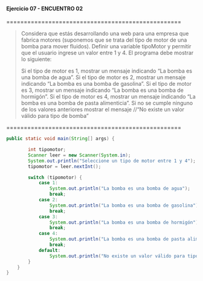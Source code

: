 #### Ejercicio 07 - ENCUENTRO 02
==================================================
> Considera que estás desarrollando una web para una empresa que fabrica motores (suponemos que se trata del tipo de motor de una bomba para mover fluidos). Definir una variable tipoMotor y permitir que el usuario ingrese un valor entre 1 y 4.
> El programa debe mostrar lo siguiente:
> 
> Si el tipo de motor es 1, mostrar un mensaje indicando “La bomba es una bomba de agua”.
> Si el tipo de motor es 2, mostrar un mensaje indicando “La bomba es una bomba de gasolina”.
> Si el tipo de motor es 3, mostrar un mensaje indicando “La bomba es una bomba de hormigón”.
> Si el tipo de motor es 4, mostrar un mensaje indicando “La bomba es una bomba de pasta alimenticia”.
> Si no se cumple ninguno de los valores anteriores mostrar el mensaje
> //“No existe un valor válido para tipo de bomba”


==================================================
```java
public static void main(String[] args) {

        int tipomotor;
        Scanner leer = new Scanner(System.in);
        System.out.println("Seleccione un tipo de motor entre 1 y 4");
        tipomotor = leer.nextInt();

        switch (tipomotor) {
            case 1:
                System.out.println("La bomba es una bomba de agua");
                break;
            case 2:
                System.out.println("La bomba es una bomba de gasolina");
                break;
            case 3:
                System.out.println("La bomba es una bomba de hormigón");
                break;
            case 4:
                System.out.println("La bomba es una bomba de pasta alimenticia");
                break;
            default:
                System.out.println("No existe un valor válido para tipo de bombas");
        }
    }
}
```




